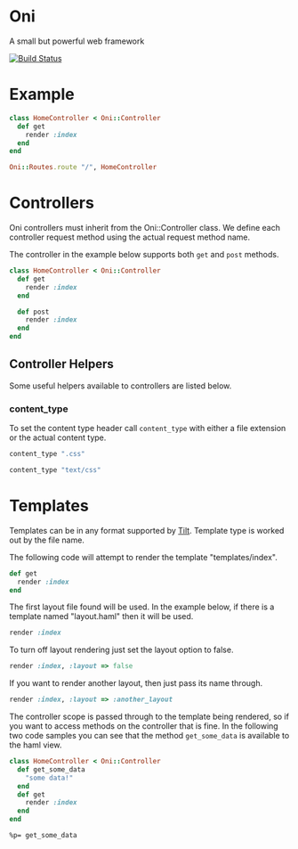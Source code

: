 Oni
===
A small but powerful web framework

[![Build Status](https://secure.travis-ci.org/AndrewVos/oni.png)](http://travis-ci.org/AndrewVos/oni)

Example
=======
```ruby
class HomeController < Oni::Controller
  def get
    render :index
  end
end

Oni::Routes.route "/", HomeController
```

Controllers
===========
Oni controllers must inherit from the Oni::Controller class. We define each controller request method using the actual request method name.

The controller in the example below supports both ```get``` and ```post``` methods.

```ruby
class HomeController < Oni::Controller
  def get
    render :index
  end

  def post
    render :index
  end
end
```

Controller Helpers
------------------
Some useful helpers available to controllers are listed below.

### content_type
To set the content type header call ```content_type``` with either a file extension or the actual content type.

```ruby
content_type ".css"
```

```ruby
content_type "text/css"
```

Templates
=========
Templates can be in any format supported by [Tilt](https://github.com/rtomayko/tilt). Template type is worked out by the file name.

The following code will attempt to render the template "templates/index".

```ruby
def get
  render :index
end
```

The first layout file found will be used. In the example below, if there is a template named "layout.haml" then it will be used.

```ruby
render :index
```

To turn off layout rendering just set the layout option to false.

```ruby
render :index, :layout => false
```

If you want to render another layout, then just pass its name through.

```ruby
render :index, :layout => :another_layout
```

The controller scope is passed through to the template being rendered, so if you want to access methods on the controller that is fine.
In the following two code samples you can see that the method ```get_some_data``` is available to the haml view.

```ruby
class HomeController < Oni::Controller
  def get_some_data
    "some data!"
  end
  def get
    render :index
  end
end
```

```haml
%p= get_some_data
```